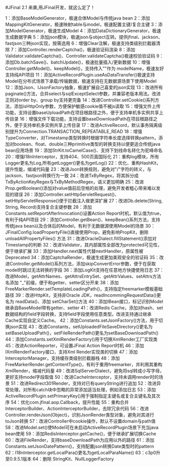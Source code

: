
#JFinal 2.1 来袭,用JFinal开发，就这么定了！

1：添加BaseModelGenerator，极速合体Model与传统java bean
2：添加MappingKitGenerator，极速映射table与model，极速配置主键/复合主键
3：添加ModelGenerator，极速生成Model
4：添加DataDictionaryGenerator，极速生成数据字典
5：添加json模块，极速json与object互转。提供jfinal、jackson、fastjson三种json实现，按需选用
6：增强Clear注解，极速支持类级别拦截器清除
7：添加Controller.renderCaptcha()，极速验证码渲染
8：添加Validator.validateCaptcha()、Controller.validateCaptcha()极速校验验证码
9：添加Db.batchSave()、batchUpdate()，极速批量插入/更新数据
10：增强Controller.getModel()、keepModel()，支持传入""作为 modelName，极速友好支持纯API项目
11：添加ActiveRecordPlugin.useAsDataTransfer()极速支持Model在分布式场景下承载/传输数据，极速支持在无数据源场景下使用Model
12：添加Json、IJsonFactory抽象，极速扩展自己喜爱的json实现
13：改进所有paginate()方法，合并select与sqlExceptSelect参数，并兼容老版本用法。改进正则对order by、group by支持更完备
14：改进Controller.setCookie()系列方法，添加isHttpOnly参数，方便保护敏感cookie值不被js读取
15：增强文件上传功能，支持设置baseUploadPath在项目根路径之外，便于支持单机多实例共享上传目录
16：增强文件下载功能，支持设置baseDownloadPath在项目根路径之外，便于支持单机多实例共享上传目录
17：改进ActiveRecord，默认事务隔离级别提升为Connection.TRANSACTION_REPEATABLE_READ
18：增强TypeConverter，对Timestamp类型转换时根据字符串长度选择转换pattern，添加对boolean、float、double三种primitive类型的转换支持以便更适合传统java bean应用场景
19：添加StrKit.toCamelCase()、支持下划线命名转化为驼峰命名
20：增强I18nInterceptor，支持404、500页面国际化
21：重构log模块，所有Logger更名为Log,所有getLogger()更名为getLog()
22：优化、重构HashKit，提升性能，缩减代码量
23：改进Json转换规则，避免对"/"字符的转义，与jackson、fastjson转换行为一致
24：改进TxByRegex，将其拆分成TxByActionKeyRegex与TxByMethodRegex，语义更加明确
25：改进Prop.getBoolean()添加对value值前后空格的处理，避免开发者粗心带来难以发现的错误
26：添加Controller.setHttpServletRequest()、setHttpServletResponse()便于拦截注入做更深扩展
27：改进Db.delete(String, String, Record)支持复合主键参数
28：添加Constants.setReportAfterInvocation()设置Action Report时机，默认值为true，有利于纯API项目
29：添加Controller.getBean()、keepBean()系列方法，支持传统java bean以及合体后的Model，有利于无数据源使用Model的场景
30：JFinalConfig.loadPropertyFile()直接使用Prop，避免影响PropKit，删除unloadAllPropertyFiles() 方法
31：改进OracleDialect.fillStatement()添加对Timestamp的判断
32：改进Validator，其内部属性全部改为protected可见性，便于继承扩展
33：添加Handler.next属性代替nextHandler，原属性被Deprecated
34：添加CaptchaRender，极速生成更加美观安全的验证码
35：改进Controller.getModel()系列方法，添加skipConvertError参数，便于在获取model时跳过无法转换的字段
36：添加LogKit支持在任意地方快捷使用日志
37：改进Model，getAttrNames、getAttrsEntrySet、getAttrValues、setAttrs方法名添加 "_"前缀，便于和getter、setter区分开来
38：添加FreeMarkerRender.setTemplateLoadingPath()，支持指定freemarker模板基础路径
39：改进HttpKit，支持非Oracle JDK，readIncommingRequestData()更名为 readData()、添加 setCharSet()方法
40：添加IBean接口，标记识别Model继承自BaseModel带有getter、setter
41：改进Redis Cache，添加对hash、set数据结构的field字段转换，支持field字段使用任意类型。改进支持通过继承Cache实现自定义Cache。
42：添加Constants.setJsonFactory()方法，用于切换json实现
43：改进Constants，setUploadedFileSaveDirectory()更名为setBaseUploadPath()，setFileRenderPath()更名为setBaseDownloadPath()
44：添加Constants.setXmlRenderFactory()用于切换XmlRender工厂实现类
45：改进ActionReporter，可设置JFinal Action Report时机
46：添加IXmlRenderFactory接口，支持Xml Render实现类的切换
47：添加InterceptorManager，支持缓存类级别拦截器栈
48：添加FreeMarkerRender.getContentType()，有利于重用freemarker，并利用其重构XmlRender，缩减代码量
49：改进SqlServerDialect，避免将sql转成小写字母，更好支持model字段取值
50：改进CacheInterceptor，支持未调用render时的场景
51：改进Redirect301Render，支持对已有queryString进行追加
52：改进异常处理，对所有catch块中忽略的异常添加适当处理，例如添加日志
53：添加ActiveRecordPlugin.setPrimaryKey()用于强制指定主键名或复合主键名及其次序
54：优化com.jfinal.aop.Callback，提升性能
55：重构合并InterceptorBuilder、ActionInterceptorBuilder，去除冗余代码
56：改进Controller.renderJson(Object)，识别JsonRender类型对象，避免对其进行toJson转换
57：改进Controller中cookie操作，默认不设置domain与path值
58：改进Model.set()使Model可在未启动ActiveRecordPlugin场景下充当java bean使用
59：添加RedisInterceptor.getCache()，便于继承扩展切换Cache
60：改进FileRender，支持baseDownloadPath为应用以外的路径
61：添加Constants.setJsonDatePattern()，支持配置json转换Date类型时的pattern
62：I18nInterceptor.getLocalPara()更名为getLocalParaName()
63：c3p0升至0.9.5.1版本
64：删除 StringKit、NullLoggerFactory

